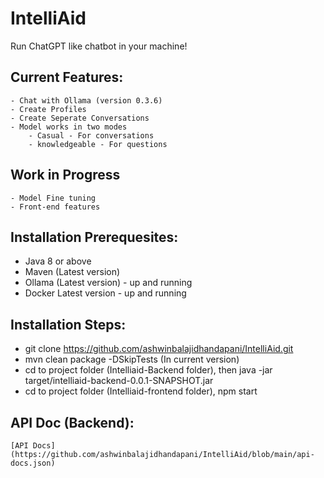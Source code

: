 # IntelliAid

Run ChatGPT like chatbot in your machine!

## Current Features:
    - Chat with Ollama (version 0.3.6)
    - Create Profiles
    - Create Seperate Conversations
    - Model works in two modes
        - Casual - For conversations
        - knowledgeable - For questions

## Work in Progress
    - Model Fine tuning
    - Front-end features

## Installation Prerequesites:
- Java 8 or above
- Maven (Latest version)
- Ollama (Latest version) - up and running
- Docker Latest version - up and running

## Installation Steps:
- git clone https://github.com/ashwinbalajidhandapani/IntelliAid.git
- mvn clean package -DSkipTests (In current version)
- cd to project folder (Intelliaid-Backend folder), then java -jar target/intelliaid-backend-0.0.1-SNAPSHOT.jar
- cd to project folder (Intelliaid-frontend folder), npm start
    
## API Doc (Backend):
    [API Docs](https://github.com/ashwinbalajidhandapani/IntelliAid/blob/main/api-docs.json)

